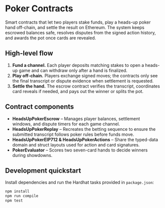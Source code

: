 # Poker Contracts

Smart contracts that let two players stake funds, play a heads-up poker hand off-chain, and settle the result on Ethereum. The system keeps escrowed balances safe, resolves disputes from the signed action history, and awards the pot once cards are revealed.

## High-level flow

1. **Fund a channel.** Each player deposits matching stakes to open a heads-up game and can withdraw only after a hand is finalized.
2. **Play off-chain.** Players exchange signed moves; the contracts only see the final transcript or dispute evidence when settlement is requested.
3. **Settle the hand.** The escrow contract verifies the transcript, coordinates card reveals if needed, and pays out the winner or splits the pot.

## Contract components

- **HeadsUpPokerEscrow** – Manages player balances, settlement windows, and dispute timers for each game channel.
- **HeadsUpPokerReplay** – Recreates the betting sequence to ensure the submitted transcript follows poker rules before funds move.
- **HeadsUpPokerEIP712 & HeadsUpPokerActions** – Share the typed-data domain and struct layouts used for action and card signatures.
- **PokerEvaluator** – Scores two seven-card hands to decide winners during showdowns.

## Development quickstart

Install dependencies and run the Hardhat tasks provided in `package.json`:

```bash
npm install
npm run compile
npm test
```
